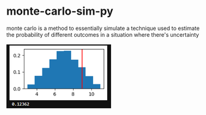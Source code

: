 # monte-carlo-sim-py
monte carlo is a method to essentially simulate a technique used to estimate the probability of different outcomes in a situation where there's uncertainty
<br></br>
![Alt text](https://github.com/kaneeshk24/monte-carlo-sim-py/blob/main/graph2.PNG)
